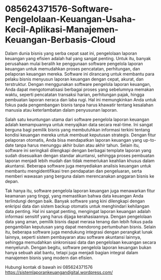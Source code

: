# 085624371576-Software-Pengelolaan-Keuangan-Usaha-Kecil-Aplikasi-Manajemen-Keuangan-Berbasis-Cloud

Dalam dunia bisnis yang serba cepat saat ini, pengelolaan laporan keuangan yang efisien adalah hal yang sangat penting. Untuk itu, banyak perusahaan mulai beralih ke penggunaan software pengelola laporan keuangan untuk memudahkan proses pencatatan, perhitungan, dan pelaporan keuangan mereka. Software ini dirancang untuk membantu para pelaku bisnis menyusun laporan keuangan dengan cepat, akurat, dan terstruktur. Dengan menggunakan software pengelola laporan keuangan, Anda dapat mengotomatisasi berbagai proses yang sebelumnya memakan waktu, seperti pencatatan transaksi harian, perhitungan pajak, hingga pembuatan laporan neraca dan laba rugi. Hal ini memungkinkan Anda untuk fokus pada pengembangan bisnis tanpa harus khawatir tentang kesalahan manusia atau keterlambatan dalam penyusunan laporan.

Salah satu keuntungan utama dari software pengelola laporan keuangan adalah kemampuannya untuk menyajikan data secara real-time. Ini sangat berguna bagi pemilik bisnis yang membutuhkan informasi terkini tentang kondisi keuangan mereka untuk membuat keputusan strategis. Dengan fitur pelaporan otomatis, Anda bisa mendapatkan laporan keuangan yang up-to-date tanpa harus menunggu akhir bulan atau akhir tahun. Selain itu, software ini seringkali dilengkapi dengan berbagai template laporan yang sudah disesuaikan dengan standar akuntansi, sehingga proses pembuatan laporan menjadi lebih mudah dan tidak memerlukan keahlian khusus dalam akuntansi. Beberapa software juga menyediakan analisis keuangan untuk membantu mengidentifikasi tren pendapatan dan pengeluaran, serta memberi wawasan yang berguna dalam merencanakan anggaran bisnis ke depan.

Tak hanya itu, software pengelola laporan keuangan juga menawarkan fitur keamanan yang tinggi, yang memastikan bahwa data keuangan Anda terlindungi dengan baik. Banyak software yang kini dilengkapi dengan enkripsi data dan sistem backup otomatis untuk menghindari kehilangan data penting. Hal ini sangat penting, mengingat laporan keuangan adalah informasi sensitif yang harus dijaga kerahasiaannya. Dengan pengelolaan data yang aman, pemilik bisnis dapat merasa tenang dan lebih fokus pada pengambilan keputusan yang dapat mendorong pertumbuhan bisnis. Selain itu, beberapa software juga mendukung integrasi dengan perangkat lunak lainnya, seperti sistem pembayaran atau software akuntansi lainnya, sehingga memudahkan sinkronisasi data dan pengelolaan keuangan secara menyeluruh. Dengan begitu, software pengelola laporan keuangan bukan hanya sebuah alat bantu, tetapi juga menjadi bagian integral dalam manajemen bisnis yang modern dan efisien.

Hubungi kontak di bawah ini
085624371576
https://sistemlaporankeuangandigital.wordpress.com/
